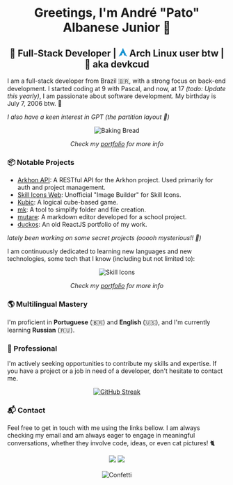 <h1 align="center">Greetings, I'm André "Pato" Albanese Junior 👋</h1>
<h2 align="center">🚀 Full-Stack Developer | <img height="20" src="icons/archlinux.svg"> Arch Linux user btw | 🦆 aka devkcud</h2>

I am a full-stack developer from Brazil 🇧🇷, with a strong focus on back-end development. I started coding at 9 with Pascal, and now, at 17 _(todo: Update this yearly)_, I am passionate about software development. My birthday is July 7, 2006 btw. 🎈

_I also have a keen interest in GPT (the partition layout 👀)_

<div align="center">
	<img src="https://i.imgur.com/1gSB77J.gif" alt="Baking Bread" />
</div>

<p align="center">
	<i>Check my <a href="https://www.devkcud.com">portfolio</a> for more info</i>
</p>

### 📦️ Notable Projects

* [Arkhon API](https://github.com/swibly/arkhon-api): A RESTful API for the Arkhon project. Used primarily for auth and project management.
* [Skill Icons Web](https://github.com/devkcud/skill-icons-web): Unofficial "Image Builder" for Skill Icons.
* [Kubic](https://github.com/devkcud/Kubic): A logical cube-based game.
* [mk](https://github.com/devkcud/mk): A tool to simplify folder and file creation.
* [mutare](https://github.com/devkcud/mutare): A markdown editor developed for a school project.
* [duckos](https://github.com/devkcud/duckos): An old ReactJS portfolio of my work.

_lately been working on some secret projects (ooooh mysterious!! 🎃)_

I am continuously dedicated to learning new languages and new technologies, some tech that I know (including but not limited to):

<div align="center">
	<img src="https://skillicons.dev/icons?i=astro,svelte,nextjs,golang,rust,typescript,java,python,php,tailwindcss,firebase,mongodb,postgresql,mysql,prisma,linux,arch,kali,neovim,docker&theme=dark&perline=10" alt="Skill Icons" />
</div>

<p align="center">
	<i>Check my <a href="https://www.devkcud.com">portfolio</a> for more info</i>
</p>

### 🌎 Multilingual Mastery

I'm proficient in **Portuguese** (🇧🇷) and **English** (🇺🇸), and I'm currently learning **Russian** (🇷🇺).

### 💼 Professional

I'm actively seeking opportunities to contribute my skills and expertise. If you have a project or a job in need of a developer, don't hesitate to contact me.

<p align="center">
	<a href="https://git.io/streak-stats">
		<img src="https://streak-stats.demolab.com?user=devkcud&theme=transparent&hide_border=true&hide_total_contributions=true" alt="GitHub Streak" />
	</a>
</p>

### 📬 Contact

Feel free to get in touch with me using the links bellow. I am always checking my email and am always eager to engage in meaningful conversations, whether they involve code, ideas, or even cat pictures! 🐈️

<div align="center">
	<a href = "mailto:andrescalisejr@gmail.com"><img src="https://img.shields.io/badge/-Gmail-%23cd3c2f?style=for-the-badge&logo=gmail&logoColor=white"></a>
	<a href = "mailto:patommmmm@proton.me"><img src="https://img.shields.io/badge/-Proton%20Mail-%236d4aff?style=for-the-badge&logo=protonmail&logoColor=white"></a>
</div>

<br />

<div align="center">
	<img src="https://i.imgur.com/7NbLOSy.gif" alt="Confetti" />
</div>
